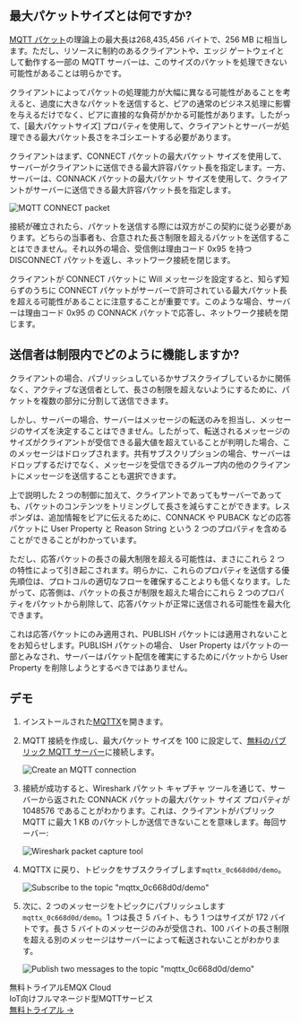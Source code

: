 ## 最大パケットサイズとは何ですか?

[MQTT パケット](https://www.emqx.com/en/blog/introduction-to-mqtt-control-packets)の理論上の最大長は268,435,456 バイトで、256 MB に相当します。ただし、リソースに制約のあるクライアントや、エッジ ゲートウェイとして動作する一部の MQTT サーバーは、このサイズのパケットを処理できない可能性があることは明らかです。

クライアントによってパケットの処理能力が大幅に異なる可能性があることを考えると、過度に大きなパケットを送信すると、ピアの通常のビジネス処理に影響を与えるだけでなく、ピアに直接的な負荷がかかる可能性があります。したがって、[最大パケットサイズ] プロパティを使用して、クライアントとサーバーが処理できる最大パケット長さをネゴシエートする必要があります。

クライアントはまず、CONNECT パケットの最大パケット サイズを使用して、サーバーがクライアントに送信できる最大許容パケット長を指定します。一方、サーバーは、CONNACK パケットの最大パケット サイズを使用して、クライアントがサーバーに送信できる最大許容パケット長を指定します。

![MQTT CONNECT packet](https://assets.emqx.com/images/1f64b4c59e8da8d446d823d6b8f20535.png)

接続が確立されたら、パケットを送信する際には双方がこの契約に従う必要があります。どちらの当事者も、合意された長さ制限を超えるパケットを送信することはできません。それ以外の場合、受信側は理由コード 0x95 を持つ DISCONNECT パケットを返し、ネットワーク接続を閉じます。

クライアントが CONNECT パケットに Will メッセージを設定すると、知らず知らずのうちに CONNECT パケットがサーバーで許可されている最大パケット長を超える可能性があることに注意することが重要です。このような場合、サーバーは理由コード 0x95 の CONNACK パケットで応答し、ネットワーク接続を閉じます。

## 送信者は制限内でどのように機能しますか?

クライアントの場合、パブリッシュしているかサブスクライブしているかに関係なく、アクティブな送信者として、長さの制限を超えないようにするために、パケットを複数の部分に分割して送信できます。

しかし、サーバーの場合、サーバーはメッセージの転送のみを担当し、メッセージのサイズを決定することはできません。したがって、転送されるメッセージのサイズがクライアントが受信できる最大値を超えていることが判明した場合、このメッセージはドロップされます。共有サブスクリプションの場合、サーバーはドロップするだけでなく、メッセージを受信できるグループ内の他のクライアントにメッセージを送信することも選択できます。

上で説明した 2 つの制御に加えて、クライアントであってもサーバーであっても、パケットのコンテンツをトリミングして長さを減らすことができます。レスポンダは、追加情報をピアに伝えるために、CONNACK や PUBACK などの応答パケットに User Property と Reason String という 2 つのプロパティを含めることができることがわかっています。

ただし、応答パケットの長さの最大制限を超える可能性は、まさにこれら 2 つの特性によって引き起こされます。明らかに、これらのプロパティを送信する優先順位は、プロトコルの適切なフローを確保することよりも低くなります。したがって、応答側は、パケットの長さが制限を超えた場合にこれら 2 つのプロパティをパケットから削除して、応答パケットが正常に送信される可能性を最大化できます。

これは応答パケットにのみ適用され、PUBLISH パケットには適用されないことをお知らせします。PUBLISH パケットの場合、 User Property はパケットの一部とみなされ、サーバーはパケット配信を確実にするためにパケットから User Property を削除しようとするべきではありません。

## デモ

1. インストールされた[MQTTX](https://mqttx.app/ja)を開きます。

2. MQTT 接続を作成し、最大パケット サイズを 100 に設定して、[無料のパブリック MQTT サーバー](https://www.emqx.com/ja/mqtt/public-mqtt5-broker)に接続します。

   ![Create an MQTT connection](https://assets.emqx.com/images/784f1078a559f75b0c9ed10f30a5a218.png)

3. 接続が成功すると、Wireshark パケット キャプチャ ツールを通じて、サーバーから返された CONNACK パケットの最大パケット サイズ プロパティが 1048576 であることがわかります。これは、クライアントがパブリック MQTT に最大 1 KB のパケットしか送信できないことを意味します。毎回サーバー:

   ![Wireshark packet capture tool](https://assets.emqx.com/images/0d6c9d52f8dbb2c052119386f0bb10b3.png)

4. MQTTX に戻り、トピックをサブスクライブします`mqttx_0c668d0d/demo`。

   ![Subscribe to the topic "mqttx_0c668d0d/demo"](https://assets.emqx.com/images/8653151cecd5a961b77ba24a40373a4a.png)

5. 次に、2 つのメッセージをトピックにパブリッシュします`mqttx_0c668d0d/demo`。1 つは長さ 5 バイト、もう 1 つはサイズが 172 バイトです。長さ 5 バイトのメッセージのみが受信され、100 バイトの長さ制限を超える別のメッセージはサーバーによって転送されないことがわかります。

   ![Publish two messages to the topic "mqttx_0c668d0d/demo"](https://assets.emqx.com/images/833e937b1195e1ca9e11f719e350053d.png)



<section class="promotion">
    <div>
        無料トライアルEMQX Cloud
        <div class="is-size-14 is-text-normal has-text-weight-normal">IoT向けフルマネージド型MQTTサービス</div>
    </div>
    <a href="https://accounts.emqx.com/signup?continue=https://cloud-intl.emqx.com/console/deployments/0?oper=new" class="button is-gradient px-5">無料トライアル →</a>
</section>
